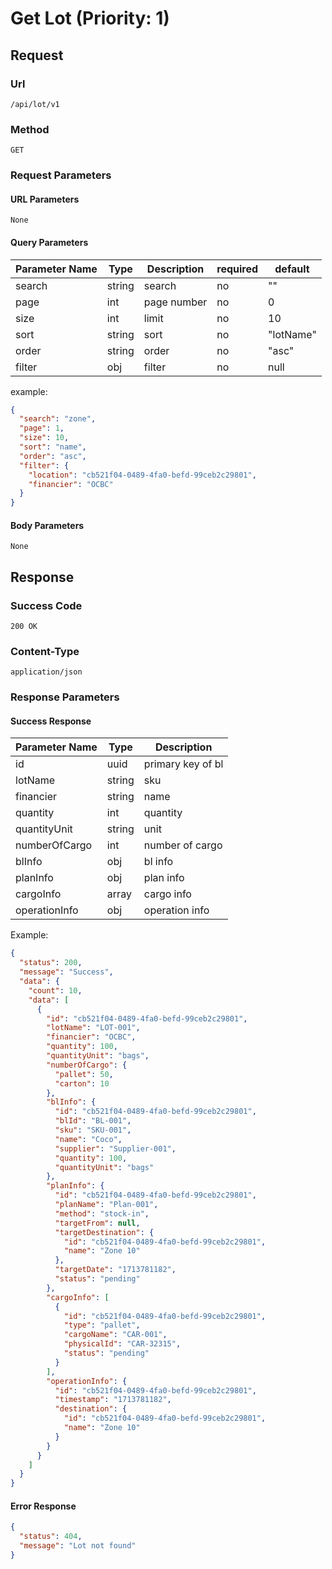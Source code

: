 # Get Lot (Priority: 1)

## Request

### Url

`/api/lot/v1`

### Method

`GET`

### Request Parameters

#### URL Parameters

`None`

#### Query Parameters

| Parameter Name | Type   | Description | required | default   |
|----------------|--------|-------------|----------|-----------|
| search         | string | search      | no       | ""        |
| page           | int    | page number | no       | 0         |
| size           | int    | limit       | no       | 10        |
| sort           | string | sort        | no       | "lotName" |
| order          | string | order       | no       | "asc"     |
| filter         | obj    | filter      | no       | null      |

example:

```json
{
  "search": "zone",
  "page": 1,
  "size": 10,
  "sort": "name",
  "order": "asc",
  "filter": {
    "location": "cb521f04-0489-4fa0-befd-99ceb2c29801",
    "financier": "OCBC"
  }
}

```

#### Body Parameters

`None`

## Response

### Success Code

`200 OK`

### Content-Type

`application/json`

### Response Parameters

#### Success Response

| Parameter Name | Type   | Description       |
|----------------|--------|-------------------|
| id             | uuid   | primary key of bl |
| lotName        | string | sku               |
| financier      | string | name              |
| quantity       | int    | quantity          |
| quantityUnit   | string | unit              |
| numberOfCargo  | int    | number of cargo   |
| blInfo         | obj    | bl info           |
| planInfo       | obj    | plan info         |
| cargoInfo      | array  | cargo info        |
| operationInfo  | obj    | operation info    |

Example:

```json
{
  "status": 200,
  "message": "Success",
  "data": {
    "count": 10,
    "data": [
      {
        "id": "cb521f04-0489-4fa0-befd-99ceb2c29801",
        "lotName": "LOT-001",
        "financier": "OCBC",
        "quantity": 100,
        "quantityUnit": "bags",
        "numberOfCargo": {
          "pallet": 50,
          "carton": 10
        },
        "blInfo": {
          "id": "cb521f04-0489-4fa0-befd-99ceb2c29801",
          "blId": "BL-001",
          "sku": "SKU-001",
          "name": "Coco",
          "supplier": "Supplier-001",
          "quantity": 100,
          "quantityUnit": "bags"
        },
        "planInfo": {
          "id": "cb521f04-0489-4fa0-befd-99ceb2c29801",
          "planName": "Plan-001",
          "method": "stock-in",
          "targetFrom": null,
          "targetDestination": {
            "id": "cb521f04-0489-4fa0-befd-99ceb2c29801",
            "name": "Zone 10"
          },
          "targetDate": "1713781182",
          "status": "pending"
        },
        "cargoInfo": [
          {
            "id": "cb521f04-0489-4fa0-befd-99ceb2c29801",
            "type": "pallet",
            "cargoName": "CAR-001",
            "physicalId": "CAR-32315",
            "status": "pending"
          }
        ],
        "operationInfo": {
          "id": "cb521f04-0489-4fa0-befd-99ceb2c29801",
          "timestamp": "1713781182",
          "destination": {
            "id": "cb521f04-0489-4fa0-befd-99ceb2c29801",
            "name": "Zone 10"
          }
        }
      }
    ]
  }
}
```

#### Error Response

```json
{
  "status": 404,
  "message": "Lot not found"
}
```